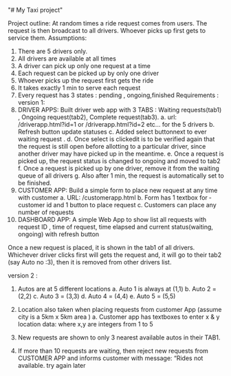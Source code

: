 "# My Taxi project" 

Project outline:
At random times a ride request comes from users.
The request is then broadcast to all drivers.
Whoever picks up first gets to service them.
Assumptions:
1. There are 5 drivers only.
2. All drivers are available at all times
3. A driver can pick up only one request at a time
4. Each request can be picked up by only one driver
5. Whoever picks up the request first gets the ride
6. It takes exactly 1 min to serve each request
7. Every request has 3 states : pending , ongoing,finished
Requirements :
version 1:
1. DRIVER APPS: Built driver web app with 3 TABS : Waiting requests(tab1) , Ongoing
request(tab2), Complete request(tab3).
a. url: /driverapp.html?id=1 or /driverapp.html?id=2 etc... for the 5 drivers
b. Refresh button update statuses
c. Added select buttonnext to ever waiting request .
d. Once select is clickedit is to be verified again that the request is still open
before allotting to a particular driver, since another driver may have picked up in
the meantime.
e. Once a request is picked up, the request status is changed to ongoing and
moved to tab2
f. Once a request is picked up by one driver, remove it from the waiting queue of all
drivers
g. Also after 1 min, the request is automatically set to be finished.
2. CUSTOMER APP: Build a simple form to place new request at any time with customer
a. URL: /customerapp.html
b. Form has 1 textbox for ­ customer id and 1 button to place request
c. Customers can place any number of requests
3. DASHBOARD APP: A simple Web App to show list all requests with request ID ,
time of request, time elapsed and current status(waiting, ongoing) with refresh button

Once a new request is placed, it is shown in the tab1 of all drivers. Whichever driver clicks first
will gets the request and, it will go to their tab2 (say Auto no :3), then it is removed from other
drivers list.

version 2 :
1. Autos are at 5 different locations
a. Auto 1 is always at (1,1)
b. Auto 2 = (2,2)
c. Auto 3 = (3,3)
d. Auto 4 = (4,4)
e. Auto 5 = (5,5)
2. Location also taken when placing requests from customer App
(assume city is a 5km x 5km area )
a. Customer app has textboxes to enter x & y location data: where x,y are
integers from 1 to 5

3. New requests are shown to only 3 nearest available autos in their TAB1.
4. If more than 10 requests are waiting, then reject new requests from CUSTOMER APP
and informs customer with message: “Rides not available. try again later
